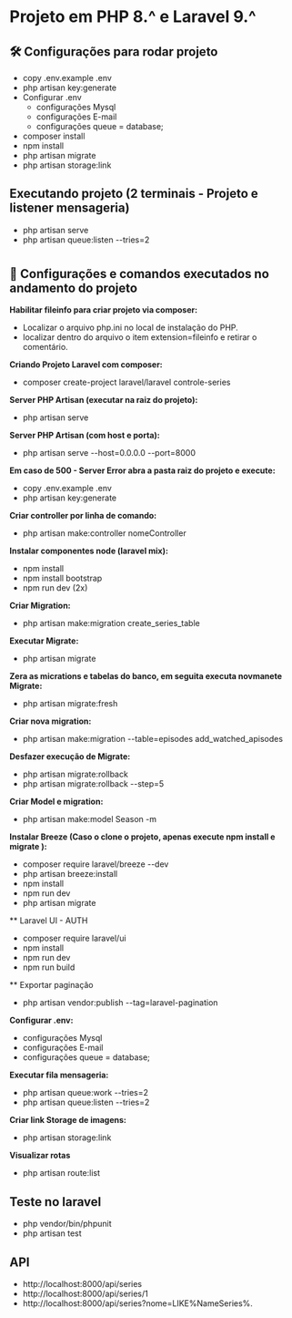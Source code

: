 # Projeto em PHP 8.^ e Laravel 9.^

## 🛠️ Configurações para rodar projeto
- copy .env.example .env
- php artisan key:generate
- Configurar .env
    - configurações Mysql
    - configurações E-mail
    - configurações queue = database;
- composer install
- npm install
- php artisan migrate
- php artisan storage:link

## Executando projeto (2 terminais - Projeto e listener mensageria)
- php artisan serve
- php artisan queue:listen --tries=2


#
## :hammer: Configurações e comandos executados no andamento do projeto

**Habilitar fileinfo para criar projeto via composer:**
- Localizar o arquivo php.ini no local de instalação do PHP.
- localizar dentro do arquivo o item extension=fileinfo e retirar o comentário.

**Criando Projeto Laravel com composer:**
- composer create-project laravel/laravel controle-series


**Server PHP Artisan (executar na raiz do projeto):**
- php artisan serve

**Server PHP Artisan (com host e porta):**
- php artisan serve --host=0.0.0.0 --port=8000

**Em caso de 500 - Server Error abra a pasta raiz do projeto e execute:**
- copy .env.example .env
- php artisan key:generate
    
**Criar controller por linha de comando:**
- php artisan make:controller nomeController

**Instalar componentes node (laravel mix):**
- npm install
- npm install bootstrap
- npm run dev (2x)

**Criar Migration:**
- php artisan make:migration create_series_table

**Executar Migrate:**
- php artisan migrate

**Zera as micrations e tabelas do banco, em seguita executa novmanete Migrate:**
- php artisan migrate:fresh

**Criar nova migration:**
- php artisan make:migration --table=episodes add_watched_apisodes

**Desfazer execução de Migrate:**
- php artisan migrate:rollback
- php artisan migrate:rollback --step=5

**Criar Model e migration:**
- php artisan make:model Season -m

**Instalar Breeze (Caso o clone o projeto, apenas execute npm install e migrate ):**
- composer require laravel/breeze --dev
- php artisan breeze:install
- npm install
- npm run dev
- php artisan migrate

** Laravel UI - AUTH
- composer require laravel/ui
- npm install
- npm run dev
- npm run build

** Exportar paginação
- php artisan vendor:publish --tag=laravel-pagination


**Configurar .env:**
- configurações Mysql
- configurações E-mail
- configurações queue = database;

**Executar fila mensageria:**
- php artisan queue:work --tries=2
- php artisan queue:listen --tries=2

**Criar link Storage de imagens:**
- php artisan storage:link

**Visualizar rotas**
- php artisan route:list

## Teste no laravel
- php vendor/bin/phpunit
- php artisan test


## API 
- http://localhost:8000/api/series
- http://localhost:8000/api/series/1
- http://localhost:8000/api/series?nome=LIKE%NameSeries%.


